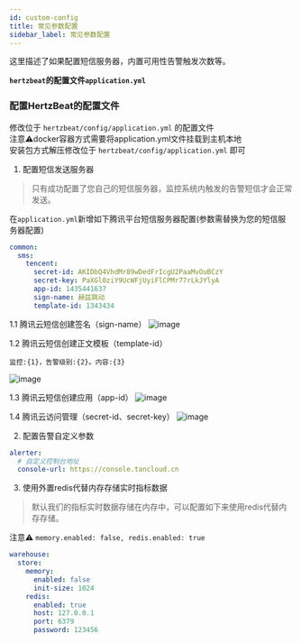 ```yaml
---
id: custom-config  
title: 常见参数配置           
sidebar_label: 常见参数配置      
---
```


这里描述了如果配置短信服务器，内置可用性告警触发次数等。

**`hertzbeat`的配置文件`application.yml`**     

### 配置HertzBeat的配置文件    
   修改位于 `hertzbeat/config/application.yml` 的配置文件    
   注意⚠️docker容器方式需要将application.yml文件挂载到主机本地   
   安装包方式解压修改位于 `hertzbeat/config/application.yml` 即可     

1. 配置短信发送服务器

> 只有成功配置了您自己的短信服务器，监控系统内触发的告警短信才会正常发送。  

在`application.yml`新增如下腾讯平台短信服务器配置(参数需替换为您的短信服务器配置)  
```yaml
common:
  sms:
    tencent:
      secret-id: AKIDbQ4VhdMr89wDedFrIcgU2PaaMvOuBCzY
      secret-key: PaXGl0ziY9UcWFjUyiFlCPMr77rLkJYlyA
      app-id: 1435441637
      sign-name: 赫兹跳动
      template-id: 1343434
```
1.1 腾讯云短信创建签名（sign-name）
![image](https://github.com/apache/hertzbeat/assets/40455946/3a4c287d-b23d-4398-8562-4894296af485)

1.2 腾讯云短信创建正文模板（template-id）
```
监控:{1}，告警级别:{2}。内容:{3}
```
![image](https://github.com/apache/hertzbeat/assets/40455946/face71a6-46d5-452c-bed3-59d2a975afeb)


1.3 腾讯云短信创建应用（app-id）
![image](https://github.com/apache/hertzbeat/assets/40455946/2732d710-37fa-4455-af64-48bba273c2f8)

1.4 腾讯云访问管理（secret-id、secret-key）
![image](https://github.com/apache/hertzbeat/assets/40455946/36f056f0-94e7-43db-8f07-82893c98024e)


2. 配置告警自定义参数  

```yaml
alerter:
  # 自定义控制台地址
  console-url: https://console.tancloud.cn
```

3. 使用外置redis代替内存存储实时指标数据  

> 默认我们的指标实时数据存储在内存中，可以配置如下来使用redis代替内存存储。 

注意⚠️ `memory.enabled: false, redis.enabled: true` 
```yaml
warehouse:
  store:
    memory:
      enabled: false
      init-size: 1024
    redis:
      enabled: true
      host: 127.0.0.1
      port: 6379
      password: 123456
```
